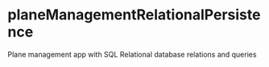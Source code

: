 # planeManagementRelationalPersistence
Plane management app with SQL Relational database relations and queries
